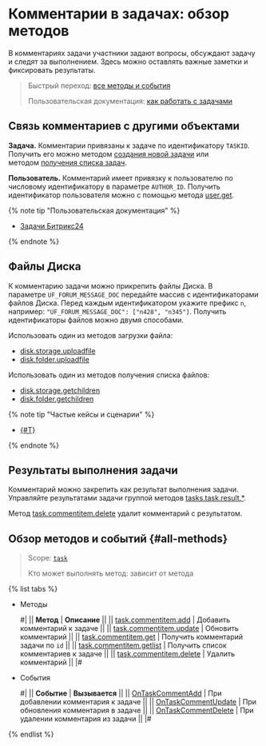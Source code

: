 # Комментарии в задачах: обзор методов

В комментариях задачи участники задают вопросы, обсуждают задачу и следят за выполнением. Здесь можно оставлять важные заметки и фиксировать результаты.

> Быстрый переход: [все методы и события](#all-methods) 
> 
> Пользовательская документация: [как работать с задачами](https://helpdesk.bitrix24.ru/open/17962240/)

## Связь комментариев с другими объектами

**Задача.** Комментарии привязаны к задаче по идентификатору `TASKID`. Получить его можно методом [создания новой задачи](../tasks-task-add.md) или методом [получения списка задач](../tasks-task-list.md).

**Пользователь.** Комментарий имеет привязку к пользователю по числовому идентификатору в параметре `AUTHOR_ID`. Получить идентификатор пользователя можно с помощью метода [user.get](../../user/user-get.md).

{% note tip "Пользовательская документация" %}

- [Задачи Битрикс24](https://helpdesk.bitrix24.ru/open/17962166/)

{% endnote %}

## Файлы Диска

К комментарию задачи можно прикрепить файлы Диска. В параметре `UF_FORUM_MESSAGE_DOC` передайте массив с идентификаторами файлов Диска. Перед каждым идентификатором укажите префикс `n`, например: `"UF_FORUM_MESSAGE_DOC": ["n428", "n345"]`. Получить идентификаторы файлов можно двумя способами.

Использовать один из методов загрузки файла:
  - [disk.storage.uploadfile](../../disk/storage/disk-storage-upload-file.md)
  - [disk.folder.uploadfile](../../disk/folder/disk-folder-upload-file.md)

Использовать один из методов получения списка файлов:
  - [disk.storage.getchildren](../../disk/storage/disk-storage-get-children.md)
  - [disk.folder.getchildren ](../../disk/folder/disk-folder-get-children.md)

{% note tip "Частые кейсы и сценарии" %}

- [{#T}](../../../tutorials/tasks/how-to-create-comment-with-file.md)

{% endnote %}

## Результаты выполнения задачи

Комментарий можно закрепить как результат выполнения задачи. Управляйте результатами задачи группой методов [tasks.task.result.*](../result/index.md).

Метод [task.commentitem.delete](./task-comment-item-delete.md) удалит комментарий с результатом. 

## Обзор методов и событий {#all-methods}

> Scope: [`task`](../../scopes/permissions.md)
>
> Кто может выполнять метод: зависит от метода

{% list tabs %}

- Методы

    #|
    || **Метод** | **Описание** ||
    || [task.commentitem.add](./task-comment-item-add.md) | Добавить комментарий к задаче ||
    || [task.commentitem.update](./task-comment-item-update.md) | Обновить комментарий ||
    || [task.commentitem.get](./task-comment-item-get.md) | Получить комментарий задачи по `id` ||
    || [task.commentitem.getlist](./task-comment-item-get-list.md) | Получить список комментариев к задаче ||
    || [task.commentitem.delete](./task-comment-item-delete.md) | Удалить комментарий ||
    |#

- События

    #|
    || **Событие** | **Вызывается** ||
    || [OnTaskCommentAdd](./events-comment/on-task-comment-add.md) | При добавлении комментария к задаче ||
    || [OnTaskCommentUpdate](./events-comment/on-task-comment-update.md) | При обновления комментария в задаче ||
    || [OnTaskCommentDelete](./events-comment/on-task-comment-delete.md) | При удалении комментария из задачи ||
    |#

{% endlist %}
